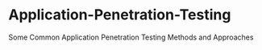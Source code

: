 # Application-Penetration-Testing
Some Common Application Penetration Testing Methods and Approaches
